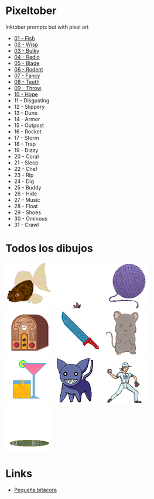 # Pixeltober
Inktober prompts but with pixel art

- [01 - Fish](2020/day01-fish.png)
- [02 - Wisp](2020/day02-wisp.gif)
- [03 - Bulky](2020/day03-bulky.png)
- [04 - Radio](2020/day04-radio.png)
- [05 - Blade](2020/day05-blade.png)
- [06 - Rodent](2020/day06-rodent.png)
- [07 - Fancy](2020/day07-fancy.png)
- [08 - Teeth](2020/day08-teeth.png)
- [09 - Throw](2020/day09-throw.png)
- [10 - Hope](2020/day10-hope.gif)
- 11 - Disgusting
- 12 - Slippery
- 13 - Dune
- 14 - Armor
- 15 - Outpost
- 16 - Rocket
- 17 - Storm
- 18 - Trap
- 19 - Dizzy
- 20 - Coral
- 21 - Sleep
- 22 - Chef
- 23 - Rip
- 24 - Dig
- 25 - Buddy
- 26 - Hide
- 27 - Music
- 28 - Float
- 29 - Shoes
- 30 - Ominous
- 31 - Crawl

# Todos los dibujos

![Fish](2020/day01-fish.png)
![Wisp](2020/day02-wisp.gif)
![Bulky](2020/day03-bulky.png)
![Radio](2020/day04-radio.png)
![Blade](2020/day05-blade.png)
![Rodent](2020/day06-rodent.png)
![Fancy](2020/day07-fancy.png)
![Teeth](2020/day08-teeth.png)
![Throw](2020/day09-throw.png)
![Hope](2020/day10-hope.gif)

# Links

- [Pequeña bitácora](LOG.md)
